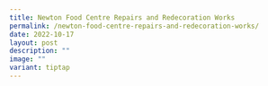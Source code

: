 ```yaml
---
title: Newton Food Centre Repairs and Redecoration Works
permalink: /newton-food-centre-repairs-and-redecoration-works/
date: 2022-10-17
layout: post
description: ""
image: ""
variant: tiptap
---
```

